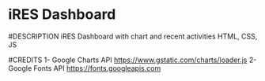 # iRES Dashboard

#DESCRIPTION
iRES Dashboard with chart and recent activities
HTML, CSS, JS

#CREDITS
1- Google Charts API
https://www.gstatic.com/charts/loader.js
2- Google Fonts API
https://fonts.googleapis.com

